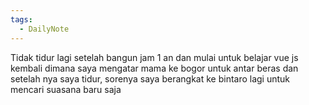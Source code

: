 ```yaml
---
tags:
  - DailyNote
---
```

Tidak tidur lagi setelah bangun jam 1 an dan mulai untuk belajar vue js kembali dimana saya mengatar mama ke bogor untuk antar beras dan setelah nya saya tidur, sorenya saya berangkat ke bintaro lagi untuk mencari suasana baru saja 